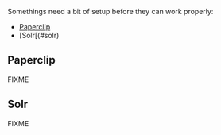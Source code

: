 Somethings need a bit of setup before they can work properly:
* [Paperclip](#paperclip)
* [Solr[(#solr)

## Paperclip
FIXME

## Solr
FIXME


